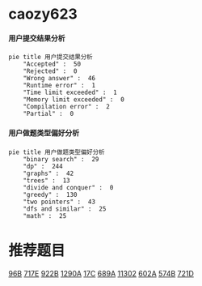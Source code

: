 # caozy623

<!-- tabs:start -->



#### **用户提交结果分析**

```mermaid
pie title 用户提交结果分析
    "Accepted" :  50
    "Rejected" :  0
    "Wrong answer" :  46
    "Runtime error" :  1
    "Time limit exceeded" :  1
    "Memory limit exceeded" :  0
    "Compilation error" :  2
    "Partial" :  0
```

#### **用户做题类型偏好分析**

```mermaid
pie title 用户做题类型偏好分析
    "binary search" :  29
    "dp" :  244
    "graphs" :  42
    "trees" :  13
    "divide and conquer" :  0
    "greedy" :  130
    "two pointers" :  43
    "dfs and similar" :  25
    "math" :  25
```



<!-- tabs:end -->
# 推荐题目
[96B](https://codeforces.com/contest/96/problem/B)
[717E](https://codeforces.com/contest/717/problem/E)
[922B](https://codeforces.com/contest/922/problem/B)
[1290A](https://codeforces.com/contest/1290/problem/A)
[17C](https://codeforces.com/contest/17/problem/C)
[689A](https://codeforces.com/contest/689/problem/A)
[11302](https://codeforces.com/contest/1130/problem/2)
[602A](https://codeforces.com/contest/602/problem/A)
[574B](https://codeforces.com/contest/574/problem/B)
[721D](https://codeforces.com/contest/721/problem/D)
